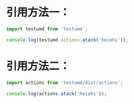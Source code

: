 # 引用方法一：
```javascript
import testumd from 'testumd';

console.log(testumd.actions.atack('heiehi'));
```

# 引用方法二：
```javascript
import actions from 'testumd/dist/actions';

console.log(actions.atack('heiehi'));
```
